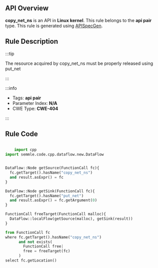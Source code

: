 ---
---


## API Overview
**copy_net_ns** is an API in **Linux kernel**. This rule belongs to the **api pair** type. This rule is generated using [APISpecGen](../../tools/APISpecGen).
## Rule Description

:::tip

The resource acquired by copy_net_ns must be properly released using put_net

:::

:::info

- Tags: **api pair**
- Parameter Index: **N/A**
- CWE Type: **CWE-404**

:::

## Rule Code
```python

    import cpp
import semmle.code.cpp.dataflow.new.DataFlow


DataFlow::Node getSource(FunctionCall fc){
  fc.getTarget().hasName("copy_net_ns")
  and result.asExpr() = fc
}

DataFlow::Node getSink(FunctionCall fc){
  fc.getTarget().hasName("put_net")
  and result.asExpr() = fc.getArgument(0)
}

FunctionCall freeTarget(FunctionCall malloc){
  DataFlow::localFlow(getSource(malloc), getSink(result))
}

from FunctionCall fc
where fc.getTarget().hasName("copy_net_ns")
      and not exists(
        FunctionCall free| 
        free = freeTarget(fc)
      )
select fc.getLocation()

    
```